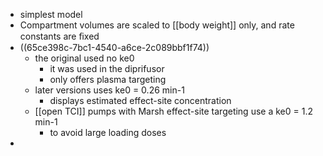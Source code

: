 - simplest model
- Compartment volumes are scaled to [[body weight]] only, and rate constants are ﬁxed
- ((65ce398c-7bc1-4540-a6ce-2c089bbf1f74))
	- the original used no ke0
		- it was used in the diprifusor
		- only offers plasma targeting
	- later versions uses ke0 = 0.26 min-1
		- displays estimated effect-site concentration
	- [[open TCI]] pumps with Marsh effect-site targeting use a ke0 = 1.2 min-1
		- to avoid large loading doses
-